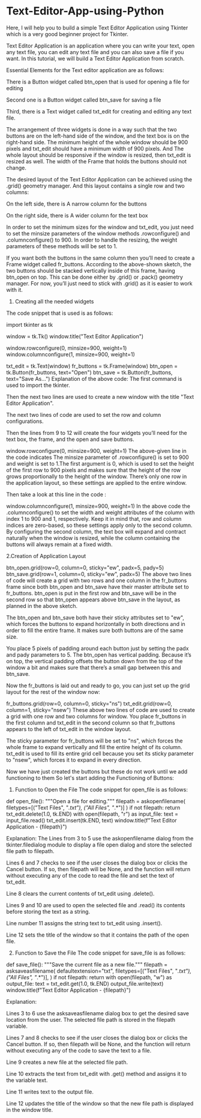 # Text-Editor-App-using-Python

Here, I will help you to build a simple Text Editor Application using Tkinter which is a very good beginner project for Tkinter.

Text Editor Application is an application where you can write your text, open any text file, you can edit any text file and you can also save a file if you want. In this tutorial, we will build a Text Editor Application from scratch.

Essential Elements for the Text editor application are as follows:

There is a Button widget called btn_open that is used for opening a file for editing

Second one is a Button widget called btn_save for saving a file

Third, there is a Text widget called txt_edit for creating and editing any text file.

The arrangement of three widgets is done in a way such that the two buttons are on the left-hand side of the window, and the text box is on the right-hand side. The minimum height of the whole window should be 900 pixels and txt_edit should have a minimum width of 900 pixels. And The whole layout should be responsive if the window is resized, then txt_edit is resized as well. The width of the Frame that holds the buttons should not change.

The desired layout of the Text Editor Application can be achieved using the .grid() geometry manager. And this layout contains a single row and two columns:

On the left side, there is A narrow column for the buttons

On the right side, there is A wider column for the text box

In order to set the minimum sizes for the window and txt_edit, you just need to set the minsize parameters of the window methods .rowconfigure() and .columnconfigure() to 900. In order to handle the resizing, the weight parameters of these methods will be set to 1.

If you want both the buttons in the same column then you’ll need to create a Frame widget called fr_buttons. According to the above-shown sketch, the two buttons should be stacked vertically inside of this frame, having btn_open on top. This can be done either by .grid() or .pack() geometry manager. For now, you’ll just need to stick with .grid() as it is easier to work with it.

1. Creating all the needed widgets

The code snippet that is used is as follows:

import tkinter as tk

window = tk.Tk()
window.title("Text Editor Application")

window.rowconfigure(0, minsize=900, weight=1)
window.columnconfigure(1, minsize=900, weight=1)

txt_edit = tk.Text(window)
fr_buttons = tk.Frame(window)
btn_open = tk.Button(fr_buttons, text="Open")
btn_save = tk.Button(fr_buttons, text="Save As...")
Explanation of the above code:
The first command is used to import the tkinter.

Then the next two lines are used to create a new window with the title "Text Editor Application".

The next two lines of code are used to set the row and column configurations.

Then the lines from 9 to 12 will create the four widgets you’ll need for the text box, the frame, and the open and save buttons.

window.rowconfigure(0, minsize=900, weight=1)
The above-given line in the code indicates The minsize parameter of .rowconfigure() is set to 900 and weight is set to 1.The first argument is 0, which is used to set the height of the first row to 900 pixels and makes sure that the height of the row grows proportionally to the height of the window. There’s only one row in the application layout, so these settings are applied to the entire window.

Then take a look at this line in the code :

window.columnconfigure(1, minsize=900, weight=1)
In the above code the .columnconfigure() to set the width and weight attributes of the column with index 1 to 900 and 1, respectively. Keep it in mind that, row and column indices are zero-based, so these settings apply only to the second column. By configuring the second column, the text box will expand and contract naturally when the window is resized, while the column containing the buttons will always remain at a fixed width.

2.Creation of Application Layout

btn_open.grid(row=0, column=0, sticky="ew", padx=5, pady=5)
btn_save.grid(row=1, column=0, sticky="ew", padx=5)
The above two lines of code will create a grid with two rows and one column in the fr_buttons frame since both btn_open and btn_save have their master attribute set to fr_buttons. btn_open is put in the first row and btn_save will be in the second row so that btn_open appears above btn_save in the layout, as planned in the above sketch.

The btn_open and btn_save both have their sticky attributes set to "ew", which forces the buttons to expand horizontally in both directions and in order to fill the entire frame. It makes sure both buttons are of the same size.

You place 5 pixels of padding around each button just by setting the padx and pady parameters to 5. The btn_open has vertical padding. Because it’s on top, the vertical padding offsets the button down from the top of the window a bit and makes sure that there’s a small gap between this and btn_save.

Now the fr_buttons is laid out and ready to go, you can just set up the grid layout for the rest of the window now:

fr_buttons.grid(row=0, column=0, sticky="ns")
txt_edit.grid(row=0, column=1, sticky="nsew")
These above two lines of code are used to create a grid with one row and two columns for window. You place fr_buttons in the first column and txt_edit in the second column so that fr_buttons appears to the left of txt_edit in the window layout.

The sticky parameter for fr_buttons will be set to "ns", which forces the whole frame to expand vertically and fill the entire height of its column. txt_edit is used to fill its entire grid cell because you set its sticky parameter to "nsew", which forces it to expand in every direction.

Now we have just created the buttons but these do not work until we add functioning to them So let's start adding the Functioning of Buttons:

1. Function to Open the File
The code snippet for open_file is as follows:


def open_file():
    """Open a file for editing."""
    filepath = askopenfilename(
        filetypes=[("Text Files", "*.txt"), ("All Files", "*.*")]
    )
    if not filepath:
        return
    txt_edit.delete(1.0, tk.END)
    with open(filepath, "r") as input_file:
        text = input_file.read()
        txt_edit.insert(tk.END, text)
    window.title(f"Text Editor Application - {filepath}")

Explanation:
The Lines from 3 to 5 use the askopenfilename dialog from the tkinter.filedialog module to display a file open dialog and store the selected file path to filepath.

Lines 6 and 7 checks to see if the user closes the dialog box or clicks the Cancel button. If so, then filepath will be None, and the function will return without executing any of the code to read the file and set the text of txt_edit.

Line 8 clears the current contents of txt_edit using .delete().

Lines 9 and 10 are used to open the selected file and .read() its contents before storing the text as a string.

Line number 11 assigns the string text to txt_edit using .insert().

Line 12 sets the title of the window so that it contains the path of the open file.

2. Function to Save the File
The code snippet for save_file is as follows:

def save_file():
    """Save the current file as a new file."""
    filepath = asksaveasfilename(
        defaultextension="txt",
        filetypes=[("Text Files", "*.txt"), ("All Files", "*.*")],
    )
    if not filepath:
        return
    with open(filepath, "w") as output_file:
        text = txt_edit.get(1.0, tk.END)
        output_file.write(text)
    window.title(f"Text Editor Application - {filepath}")


Explanation:

Lines 3 to 6 use the asksaveasfilename dialog box to get the desired save location from the user. The selected file path is stored in the filepath variable.

Lines 7 and 8 checks to see if the user closes the dialog box or clicks the Cancel button. If so, then filepath will be None, and the function will return without executing any of the code to save the text to a file.

Line 9 creates a new file at the selected file path.

Line 10 extracts the text from txt_edit with .get() method and assigns it to the variable text.

Line 11 writes text to the output file.

Line 12 updates the title of the window so that the new file path is displayed in the window title.
